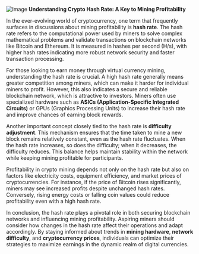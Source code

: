 
![Image](https://github.com/user-attachments/assets/31692037-0104-4703-abd1-696b6a7dd41b)
**Understanding Crypto Hash Rate: A Key to Mining Profitability**

In the ever-evolving world of cryptocurrency, one term that frequently surfaces in discussions about mining profitability is **hash rate**. The hash rate refers to the computational power used by miners to solve complex mathematical problems and validate transactions on blockchain networks like Bitcoin and Ethereum. It is measured in hashes per second (H/s), with higher hash rates indicating more robust network security and faster transaction processing.

For those looking to earn money through virtual currency mining, understanding the hash rate is crucial. A high hash rate generally means greater competition among miners, which can make it harder for individual miners to profit. However, this also indicates a secure and reliable blockchain network, which is attractive to investors. Miners often use specialized hardware such as **ASICs (Application-Specific Integrated Circuits)** or GPUs (Graphics Processing Units) to increase their hash rate and improve chances of earning block rewards.

Another important concept closely tied to the hash rate is **difficulty adjustment**. This mechanism ensures that the time taken to mine a new block remains relatively constant, even as the hash rate fluctuates. When the hash rate increases, so does the difficulty; when it decreases, the difficulty reduces. This balance helps maintain stability within the network while keeping mining profitable for participants.

Profitability in crypto mining depends not only on the hash rate but also on factors like electricity costs, equipment efficiency, and market prices of cryptocurrencies. For instance, if the price of Bitcoin rises significantly, miners may see increased profits despite unchanged hash rates. Conversely, rising energy costs or falling coin values could reduce profitability even with a high hash rate.

In conclusion, the hash rate plays a pivotal role in both securing blockchain networks and influencing mining profitability. Aspiring miners should consider how changes in the hash rate affect their operations and adapt accordingly. By staying informed about trends in **mining hardware**, **network difficulty**, and **cryptocurrency prices**, individuals can optimize their strategies to maximize earnings in the dynamic realm of digital currencies.